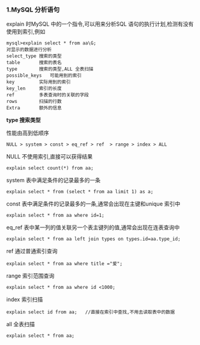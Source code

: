### 1.MySQL 分析语句

explain 时MySQL 中的一个指令,可以用来分析SQL 语句的执行计划,检测有没有使用到索引,例如

```
mysql>explain select * from aa\G;
对显示的数据进行分析
select_type 搜索的类型
table		搜索的表名
type 		搜索的类型,ALL 全表扫描
possible_keys	可能用到的索引
key 		实际用到的索引
key_len		索引的长度
ref			多表查询时的关联的字段
rows		扫描的行数
Extra		额外的信息
```

**type 搜索类型**

性能由高到低顺序

```
NULL > system > const > eq_ref > ref  > range > index > ALL
```

NULL 不使用索引,直接可以获得结果

```
explain select count(*) from aa;
```

system 表中满足条件的记录最多的一条

```
explain select * from (select * from aa limit 1) as a;
```

const 表中满足条件的记录最多的一条,通常会出现在主键和unique 索引中

```
explain select * from aa where id=1;
```

eq_ref 表中某一列的值关联另一个表主键列的值,通常会出现在连表查询中

```
explain select * from aa left join types on types.id=aa.type_id;
```

ref 通过普通索引查询

```
explain select * from aa where title ="爱";
```

range 索引范围查询

```
explain select * from aa where id <1000;
```

index 索引扫描

```  
explain select id from aa;   //直接在索引中查找,不用去读取表中的数据
```

all 全表扫描

```
explain select * from aa;
```

